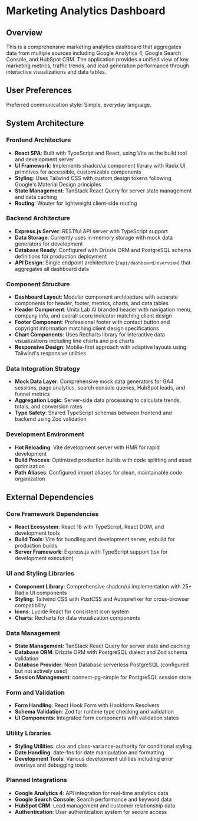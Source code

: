 # Marketing Analytics Dashboard

## Overview

This is a comprehensive marketing analytics dashboard that aggregates data from multiple sources including Google Analytics 4, Google Search Console, and HubSpot CRM. The application provides a unified view of key marketing metrics, traffic trends, and lead generation performance through interactive visualizations and data tables.

## User Preferences

Preferred communication style: Simple, everyday language.

## System Architecture

### Frontend Architecture
- **React SPA**: Built with TypeScript and React, using Vite as the build tool and development server
- **UI Framework**: Implements shadcn/ui component library with Radix UI primitives for accessible, customizable components
- **Styling**: Uses Tailwind CSS with custom design tokens following Google's Material Design principles
- **State Management**: TanStack React Query for server state management and data caching
- **Routing**: Wouter for lightweight client-side routing

### Backend Architecture
- **Express.js Server**: RESTful API server with TypeScript support
- **Data Storage**: Currently uses in-memory storage with mock data generators for development
- **Database Ready**: Configured with Drizzle ORM and PostgreSQL schema definitions for production deployment
- **API Design**: Single endpoint architecture (`/api/dashboard/overview`) that aggregates all dashboard data

### Component Structure
- **Dashboard Layout**: Modular component architecture with separate components for header, footer, metrics, charts, and data tables
- **Header Component**: Unitx Lab AI branded header with navigation menu, company info, and overall score indicator matching client design
- **Footer Component**: Professional footer with contact button and copyright information matching client design specifications
- **Chart Components**: Uses Recharts library for interactive data visualizations including line charts and pie charts
- **Responsive Design**: Mobile-first approach with adaptive layouts using Tailwind's responsive utilities

### Data Integration Strategy
- **Mock Data Layer**: Comprehensive mock data generators for GA4 sessions, page analytics, search console queries, HubSpot leads, and funnel metrics
- **Aggregation Logic**: Server-side data processing to calculate trends, totals, and conversion rates
- **Type Safety**: Shared TypeScript schemas between frontend and backend using Zod validation

### Development Environment
- **Hot Reloading**: Vite development server with HMR for rapid development
- **Build Process**: Optimized production builds with code splitting and asset optimization
- **Path Aliases**: Configured import aliases for clean, maintainable code organization

## External Dependencies

### Core Framework Dependencies
- **React Ecosystem**: React 18 with TypeScript, React DOM, and development tools
- **Build Tools**: Vite for bundling and development server, esbuild for production builds
- **Server Framework**: Express.js with TypeScript support (tsx for development execution)

### UI and Styling Libraries
- **Component Library**: Comprehensive shadcn/ui implementation with 25+ Radix UI components
- **Styling**: Tailwind CSS with PostCSS and Autoprefixer for cross-browser compatibility
- **Icons**: Lucide React for consistent icon system
- **Charts**: Recharts for data visualization components

### Data Management
- **State Management**: TanStack React Query for server state and caching
- **Database ORM**: Drizzle ORM with PostgreSQL dialect and Zod schema validation
- **Database Provider**: Neon Database serverless PostgreSQL (configured but not actively used)
- **Session Management**: connect-pg-simple for PostgreSQL session store

### Form and Validation
- **Form Handling**: React Hook Form with Hookform Resolvers
- **Schema Validation**: Zod for runtime type checking and validation
- **UI Components**: Integrated form components with validation states

### Utility Libraries
- **Styling Utilities**: clsx and class-variance-authority for conditional styling
- **Date Handling**: date-fns for date manipulation and formatting
- **Development Tools**: Various development utilities including error overlays and debugging tools

### Planned Integrations
- **Google Analytics 4**: API integration for real-time analytics data
- **Google Search Console**: Search performance and keyword data
- **HubSpot CRM**: Lead management and customer relationship data
- **Authentication**: User authentication system for secure access